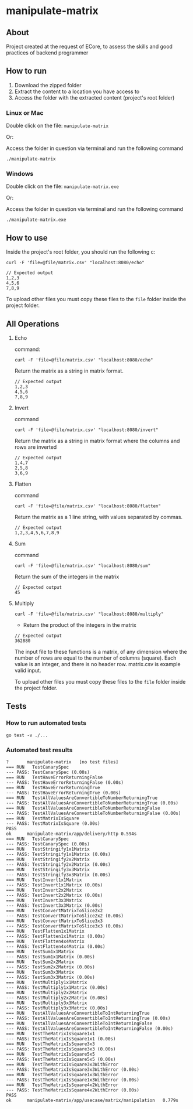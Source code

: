# manipulate-matrix

## About

Project created at the request of ECore, to assess the skills and good practices of backend programmer

## How to run

1. Download the zipped folder
2. Extract the content to a location you have access to
3. Access the folder with the extracted content (project's root folder)

### Linux or Mac

Double click on the file: `manipulate-matrix`

Or:

Access the folder in question via terminal and run the following command

```
./manipulate-matrix
```

### Windows

Double click on the file: `manipulate-matrix.exe`

Or:

Access the folder in question via terminal and run the following command

```
./manipulate-matrix.exe
```

## How to use

Inside the project's root folder, you should run the following c:

```
curl -F 'file=@file/matrix.csv' "localhost:8080/echo"
```

```
// Expected output
1,2,3
4,5,6
7,8,9
```

To upload other files you must copy these files to the `file` folder inside the project folder.

## All Operations

1. Echo

    command:

    ```
    curl -F 'file=@file/matrix.csv' "localhost:8080/echo"
    ```

    Return the matrix as a string in matrix format.

    ```
    // Expected output
    1,2,3
    4,5,6
    7,8,9
    ```

2. Invert

    command

    ```
    curl -F 'file=@file/matrix.csv' "localhost:8080/invert"
    ```

    Return the matrix as a string in matrix format where the columns and rows are inverted

    ```
    // Expected output
    1,4,7
    2,5,8
    3,6,9
    ```

3. Flatten

    command

    ```
    curl -F 'file=@file/matrix.csv' "localhost:8080/flatten"
    ```

    Return the matrix as a 1 line string, with values separated by commas.

    ```
    // Expected output
    1,2,3,4,5,6,7,8,9
    ```

4. Sum

    command

    ```
    curl -F 'file=@file/matrix.csv' "localhost:8080/sum"
    ```

    Return the sum of the integers in the matrix

    ```
    // Expected output
    45
    ```

5. Multiply

    ```
    curl -F 'file=@file/matrix.csv' "localhost:8080/multiply"
    ```

    - Return the product of the integers in the matrix

    ```
    // Expected output
    362880
    ```

    The input file to these functions is a matrix, of any dimension where the number of rows are equal to the number of columns (square). Each value is an integer, and there is no header row. matrix.csv is example valid input.

    To upload other files you must copy these files to the `file` folder inside the project folder.

## Tests

### How to run automated tests

```
go test -v ./...
```

### Automated test results

```
?   	manipulate-matrix	[no test files]
=== RUN   TestCanarySpec
--- PASS: TestCanarySpec (0.00s)
=== RUN   TestHaveErrorReturningFalse
--- PASS: TestHaveErrorReturningFalse (0.00s)
=== RUN   TestHaveErrorReturningTrue
--- PASS: TestHaveErrorReturningTrue (0.00s)
=== RUN   TestAllValuesAreConvertibleToNumberReturningTrue
--- PASS: TestAllValuesAreConvertibleToNumberReturningTrue (0.00s)
=== RUN   TestAllValuesAreConvertibleToNumberReturningFalse
--- PASS: TestAllValuesAreConvertibleToNumberReturningFalse (0.00s)
=== RUN   TestMatrixIsSquare
--- PASS: TestMatrixIsSquare (0.00s)
PASS
ok  	manipulate-matrix/app/delivery/http	0.594s
=== RUN   TestCanarySpec
--- PASS: TestCanarySpec (0.00s)
=== RUN   TestStringify1x1Matrix
--- PASS: TestStringify1x1Matrix (0.00s)
=== RUN   TestStringify2x2Matrix
--- PASS: TestStringify2x2Matrix (0.00s)
=== RUN   TestStringify3x3Matrix
--- PASS: TestStringify3x3Matrix (0.00s)
=== RUN   TestInvert1x1Matrix
--- PASS: TestInvert1x1Matrix (0.00s)
=== RUN   TestInvert2x2Matrix
--- PASS: TestInvert2x2Matrix (0.00s)
=== RUN   TestInvert3x3Matrix
--- PASS: TestInvert3x3Matrix (0.00s)
=== RUN   TestConvertMatrixToSlice2x2
--- PASS: TestConvertMatrixToSlice2x2 (0.00s)
=== RUN   TestConvertMatrixToSlice3x3
--- PASS: TestConvertMatrixToSlice3x3 (0.00s)
=== RUN   TestFlatten1x1Matrix
--- PASS: TestFlatten1x1Matrix (0.00s)
=== RUN   TestFlatten4x4Matrix
--- PASS: TestFlatten4x4Matrix (0.00s)
=== RUN   TestSum1x1Matrix
--- PASS: TestSum1x1Matrix (0.00s)
=== RUN   TestSum2x2Matrix
--- PASS: TestSum2x2Matrix (0.00s)
=== RUN   TestSum3x3Matrix
--- PASS: TestSum3x3Matrix (0.00s)
=== RUN   TestMultiply1x1Matrix
--- PASS: TestMultiply1x1Matrix (0.00s)
=== RUN   TestMultiply2x2Matrix
--- PASS: TestMultiply2x2Matrix (0.00s)
=== RUN   TestMultiply3x3Matrix
--- PASS: TestMultiply3x3Matrix (0.00s)
=== RUN   TestAllValuesAreConvertibleToIntReturningTrue
--- PASS: TestAllValuesAreConvertibleToIntReturningTrue (0.00s)
=== RUN   TestAllValuesAreConvertibleToIntReturningFalse
--- PASS: TestAllValuesAreConvertibleToIntReturningFalse (0.00s)
=== RUN   TestTheMatrixIsSquare1x1
--- PASS: TestTheMatrixIsSquare1x1 (0.00s)
=== RUN   TestTheMatrixIsSquare3x3
--- PASS: TestTheMatrixIsSquare3x3 (0.00s)
=== RUN   TestTheMatrixIsSquare5x5
--- PASS: TestTheMatrixIsSquare5x5 (0.00s)
=== RUN   TestTheMatrixIsSquare3x3WithError
--- PASS: TestTheMatrixIsSquare3x3WithError (0.00s)
=== RUN   TestTheMatrixIsSquare1x3WithError
--- PASS: TestTheMatrixIsSquare1x3WithError (0.00s)
=== RUN   TestTheMatrixIsSquare4x2WithError
--- PASS: TestTheMatrixIsSquare4x2WithError (0.00s)
PASS
ok  	manipulate-matrix/app/usecase/matrix/manipulation	0.779s
```
